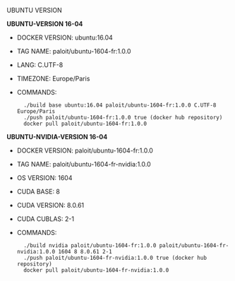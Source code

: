UBUNTU VERSION

**UBUNTU-VERSION 16-04**

- DOCKER VERSION: ubuntu:16.04
- TAG NAME: paloit/ubuntu-1604-fr:1.0.0
- LANG: C.UTF-8
- TIMEZONE: Europe/Paris
- COMMANDS:

        ./build base ubuntu:16.04 paloit/ubuntu-1604-fr:1.0.0 C.UTF-8 Europe/Paris
        ./push paloit/ubuntu-1604-fr:1.0.0 true (docker hub repository)
        docker pull paloit/ubuntu-1604-fr:1.0.0
        
**UBUNTU-NVIDIA-VERSION 16-04**

- DOCKER VERSION: paloit/ubuntu-1604-fr:1.0.0
- TAG NAME: paloit/ubuntu-1604-fr-nvidia:1.0.0
- OS VERSION: 1604
- CUDA BASE: 8
- CUDA VERSION: 8.0.61
- CUDA CUBLAS: 2-1
- COMMANDS:

        ./build nvidia paloit/ubuntu-1604-fr:1.0.0 paloit/ubuntu-1604-fr-nvidia:1.0.0 1604 8 8.0.61 2-1
        ./push paloit/ubuntu-1604-fr-nvidia:1.0.0 true (docker hub repository)
        docker pull paloit/ubuntu-1604-fr-nvidia:1.0.0